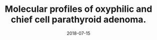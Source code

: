 ---
link: https://dx.doi.org/10.1016/j.mce.2017.10.001
journal: Molecular and cellular endocrinology
title: Molecular profiles of oxyphilic and chief cell parathyroid adenoma.
date: 2018-07-15
authors: Lu, M, Kjellin, H, Fotouhi, O, Lee, L, Nilsson, IL, Haglund, F, Höög, A, Lehtiö, J, Larsson, C
---